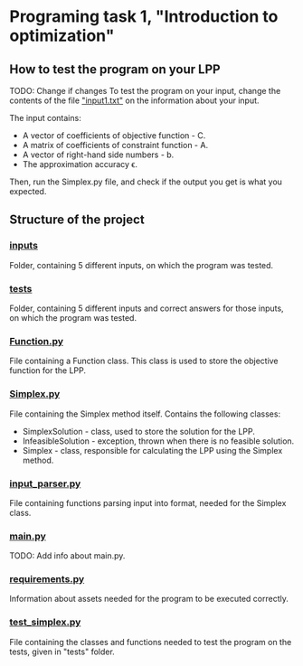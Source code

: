 # Programing task 1, "Introduction to optimization"

## How to test the program on your LPP
TODO: Change if changes
To test the program on your input, change the contents of the file ["input1.txt"](https://github.com/optimization-team/simplex-method/blob/main/inputs/input1.txt) on the information about your input.

The input contains:
- A vector of coefficients of objective function - C.
- A matrix of coefficients of constraint function - A.
- A vector of right-hand side numbers - b.
- The approximation accuracy ϵ.

Then, run the Simplex.py file, and check if the output you get is what you expected.
## Structure of the project
### [inputs](https://github.com/optimization-team/simplex-method/tree/main/inputs)
Folder, containing 5 different inputs, on which the program was tested.
### [tests](https://github.com/optimization-team/simplex-method/tree/main/tests)
Folder, containing 5 different inputs and correct answers for those inputs, on which the program was tested.
### [Function.py](https://github.com/optimization-team/simplex-method/blob/main/Function.py)
File containing a Function class. This class is used to store the objective function for the LPP.
### [Simplex.py](https://github.com/optimization-team/simplex-method/blob/main/Simplex.py)
File containing the Simplex method itself. Contains the following classes:
- SimplexSolution - class, used to store the solution for the LPP.
- InfeasibleSolution - exception, thrown when there is no feasible solution.
- Simplex - class, responsible for calculating the LPP using the Simplex method.
### [input_parser.py](https://github.com/optimization-team/simplex-method/blob/main/input_parser.py)
File containing functions parsing input into format, needed for the Simplex class.
### [main.py](https://github.com/optimization-team/simplex-method/blob/main/main.py)
TODO: Add info about main.py.
### [requirements.py](https://github.com/optimization-team/simplex-method/blob/main/requirements.txt)
Information about assets needed for the program to be executed correctly.
### [test_simplex.py](https://github.com/optimization-team/simplex-method/blob/main/test_simplex.py)
File containing the classes and functions needed to test the program on the tests, given in "tests" folder.
